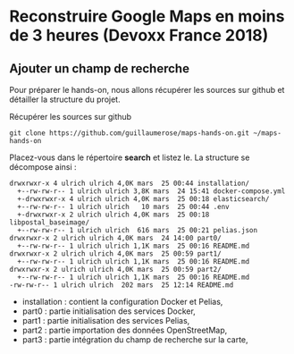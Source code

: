 # Reconstruire Google Maps en moins de 3 heures (Devoxx France 2018)

## Ajouter un champ de recherche

Pour préparer le hands-on, nous allons récupérer les sources sur github et détailler la structure du projet.

Récupérer les sources sur github
```
git clone https://github.com/guillaumerose/maps-hands-on.git ~/maps-hands-on
```
Placez-vous dans le répertoire __search__ et listez le. La structure se décompose ainsi :
```
drwxrwxr-x 4 ulrich ulrich 4,0K mars  25 00:44 installation/
  +--rw-rw-r-- 1 ulrich ulrich 3,8K mars  24 15:41 docker-compose.yml
  +-drwxrwxr-x 4 ulrich ulrich 4,0K mars  25 00:18 elasticsearch/
  +--rw-rw-r-- 1 ulrich ulrich   10 mars  25 00:44 .env
  +-drwxrwxr-x 2 ulrich ulrich 4,0K mars  25 00:18 libpostal_baseimage/
  +--rw-rw-r-- 1 ulrich ulrich  616 mars  25 00:21 pelias.json
drwxrwxr-x 2 ulrich ulrich 4,0K mars  24 14:00 part0/
  +--rw-rw-r-- 1 ulrich ulrich 1,1K mars  25 00:16 README.md
drwxrwxr-x 2 ulrich ulrich 4,0K mars  25 00:59 part1/
  +--rw-rw-r-- 1 ulrich ulrich 1,1K mars  25 00:16 README.md
drwxrwxr-x 2 ulrich ulrich 4,0K mars  25 00:59 part2/
  +--rw-rw-r-- 1 ulrich ulrich 1,1K mars  25 00:16 README.md
-rw-rw-r-- 1 ulrich ulrich  202 mars  25 12:14 README.md
```
- installation : contient la configuration Docker et Pelias,
- part0 : partie initialisation des services Docker,
- part1 : partie initialisation des services Pelias,
- part2 : partie importation des données OpenStreetMap,
- part3 : partie intégration du champ de recherche sur la carte,

